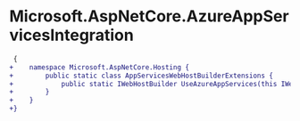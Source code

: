 # Microsoft.AspNetCore.AzureAppServicesIntegration

``` diff
 {
+    namespace Microsoft.AspNetCore.Hosting {
+        public static class AppServicesWebHostBuilderExtensions {
+            public static IWebHostBuilder UseAzureAppServices(this IWebHostBuilder hostBuilder);
+        }
+    }
+}
```
